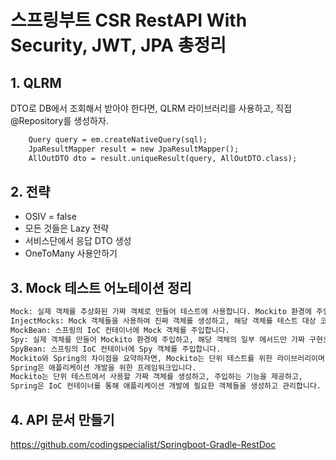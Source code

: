 # 스프링부트 CSR RestAPI With Security, JWT, JPA 총정리

## 1. QLRM
DTO로 DB에서 조회해서 받아야 한다면, QLRM 라이브러리를 사용하고, 직접 @Repository를 생성하자.
```txt
    Query query = em.createNativeQuery(sql);
    JpaResultMapper result = new JpaResultMapper();
    AllOutDTO dto = result.uniqueResult(query, AllOutDTO.class);
```

## 2. 전략
- OSIV = false
- 모든 것들은 Lazy 전략
- 서비스단에서 응답 DTO 생성
- OneToMany 사용안하기

## 3. Mock 테스트 어노테이션 정리
```txt
Mock: 실제 객체를 추상화된 가짜 객체로 만들어 테스트에 사용합니다. Mockito 환경에 주입합니다.
InjectMocks: Mock 객체들을 사용하여 진짜 객체를 생성하고, 해당 객체를 테스트 대상 코드에 주입합니다.
MockBean: 스프링의 IoC 컨테이너에 Mock 객체를 주입합니다.
Spy: 실제 객체를 만들어 Mockito 환경에 주입하고, 해당 객체의 일부 메서드만 가짜 구현으로 대체하여 테스트합니다.
SpyBean: 스프링의 IoC 컨테이너에 Spy 객체를 주입합니다.
Mockito와 Spring의 차이점을 요약하자면, Mockito는 단위 테스트를 위한 라이브러리이며, 
Spring은 애플리케이션 개발을 위한 프레임워크입니다. 
Mockito는 단위 테스트에서 사용할 가짜 객체를 생성하고, 주입하는 기능을 제공하고, 
Spring은 IoC 컨테이너를 통해 애플리케이션 개발에 필요한 객체들을 생성하고 관리합니다.
```

## 4. API 문서 만들기
https://github.com/codingspecialist/Springboot-Gradle-RestDoc